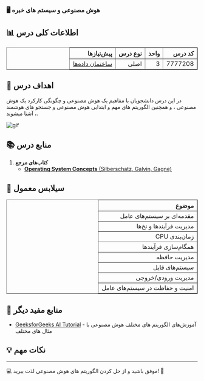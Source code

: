 ### 🖥️ هوش مصنوعی و سیستم های خبره

## 📊 اطلاعات کلی درس
<div align="center" style="direction: rtl">
    <table border="1" style="text-align: right;">
    <tr>
      <th>کد درس</th>
      <th>واحد</th>
      <th>نوع درس</th>
      <th>پیش‌نیازها</th>
    </tr>
    <tr>
      <td>7777208</td>
      <td>3</td>
      <td>اصلی</td>
      <td><a href="/نیمسال 3/ساختمان داده/README.md">ساختمان داده‌ها</a></td>
    </tr>
  </table>
</div>

## 🎯 اهداف درس
در این درس دانشجویان با مفاهیم یک هوش مصنوعی و چگونگی کارکرد یک هوش مصنوعی ، و همچنین الگوریتم های مهم و ابتدایی هوش مصنوعی و جستجو های هوشمند ، آشنا میشوند.

![gif](https://www.google.com/url?sa=i&url=https%3A%2F%2Fdribbble.com%2Fshots%2F5453050-AI-illustration&psig=AOvVaw3y1fOYx1vPKM9rA81TGDR9&ust=1728507541384000&source=images&cd=vfe&opi=89978449&ved=0CBMQjRxqFwoTCPjph8LW_4gDFQAAAAAdAAAAABAE)

## 📚 منابع درس

1. **کتاب‌های مرجع**
   - [**Operating System Concepts** (Silberschatz, Galvin, Gagne)](https://dl.ebooksworld.ir/books/Artificial.Intelligence.A.Modern.Approach.4th.Edition.Peter.Norvig.%20Stuart.Russell.Pearson.9780134610993.EBooksWorld.ir.pdf)  





## 📅 سیلابس معمول
<div align="center" style="direction: rtl">
    <table border="1" style="text-align: right;">
    <tr>
      <th>موضوع</th>
    </tr>
    <tr>
      <td>مقدمه‌ای بر سیستم‌های عامل</td>
    </tr>
    <tr>
      <td>مدیریت فرآیندها و نخ‌ها</td>
    </tr>
    <tr>
      <td>زمان‌بندی CPU</td>
    </tr>
    <tr>
      <td>همگام‌سازی فرآیندها</td>
    </tr>
    <tr>
      <td>مدیریت حافظه</td>
    </tr>
    <tr>
      <td>سیستم‌های فایل</td>
    </tr>
    <tr>
      <td>مدیریت ورودی/خروجی</td>
    </tr>
    <tr>
      <td>امنیت و حفاظت در سیستم‌های عامل</td>
    </tr>
  </table>
</div>

## 🔗 منابع مفید دیگر
- [GeeksforGeeks AI Tutorial](https://www.geeksforgeeks.org/ai-algorithms/) - آموزش‌های الگوریتم های مختلف هوش مصنوعی با مثال های مختلف


  
## 💡 نکات مهم


------- 

💻 موفق باشید و از حل کردن الگوریتم های هوش مصنوعی لذت ببرید! 🚀
